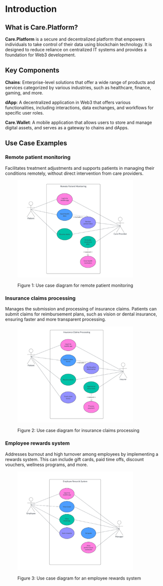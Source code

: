 # Introduction

## What is Care.Platform?

**Care.Platform** is a secure and decentralized platform that empowers individuals to take control of their data using blockchain technology. It is designed to reduce reliance on centralized IT systems and provides a foundation for Web3 development.

## **Key Components**

**Chains**: Enterprise-level solutions that offer a wide range of products and services categorized by various industries, such as healthcare, finance, gaming, and more.

**dApp**: A decentralized application in Web3 that offers various functionalities, including interactions, data exchanges, and workflows for specific user roles.

**Care.Wallet**: A mobile application that allows users to store and manage digital assets, and serves as a gateway to chains and dApps.

## Use Case Examples

### Remote patient monitoring

Facilitates treatment adjustments and supports patients in managing their conditions remotely, without direct intervention from care providers.

<figure><img src="../.gitbook/assets/remote-patient-monitoring-diagram.png" alt="remote-patient-monitoring-use-case" width="375"><figcaption><p>Figure 1: Use case diagram for remote patient monitoring</p></figcaption></figure>

### Insurance claims processing

Manages the submission and processing of insurance claims. Patients can submit claims for reimbursement plans, such as vision or dental insurance, ensuring faster and more transparent processing.

<figure><img src="../.gitbook/assets/insurance-claims-processing.png" alt="insurance-claims-processing-use-case" width="375"><figcaption><p>Figure 2: Use case diagram for insurance claims processing</p></figcaption></figure>

### Employee rewards system

Addresses burnout and high turnover among employees by implementing a rewards system. This can include gift cards, paid time offs, discount vouchers, wellness programs, and more.

<figure><img src="../.gitbook/assets/employee-rewards-system.png" alt="employee-rewards-system-use-case" width="375"><figcaption><p>Figure 3: Use case diagram for an employee rewards system</p></figcaption></figure>



